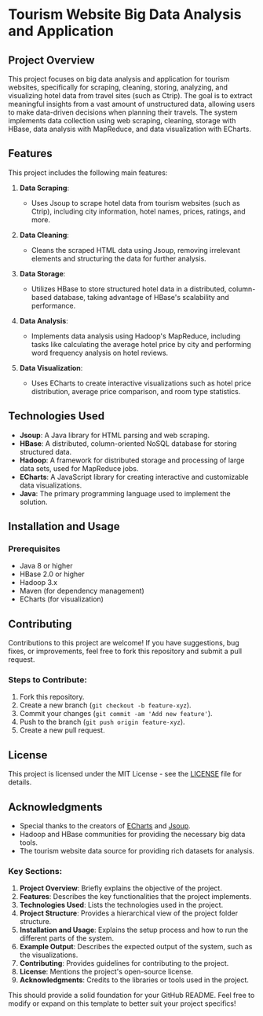 # Tourism Website Big Data Analysis and Application

## Project Overview

This project focuses on big data analysis and application for tourism websites, specifically for scraping, cleaning, storing, analyzing, and visualizing hotel data from travel sites (such as Ctrip). The goal is to extract meaningful insights from a vast amount of unstructured data, allowing users to make data-driven decisions when planning their travels. The system implements data collection using web scraping, cleaning, storage with HBase, data analysis with MapReduce, and data visualization with ECharts.

## Features

This project includes the following main features:

1. **Data Scraping**: 
   - Uses Jsoup to scrape hotel data from tourism websites (such as Ctrip), including city information, hotel names, prices, ratings, and more.
  
2. **Data Cleaning**: 
   - Cleans the scraped HTML data using Jsoup, removing irrelevant elements and structuring the data for further analysis.

3. **Data Storage**: 
   - Utilizes HBase to store structured hotel data in a distributed, column-based database, taking advantage of HBase's scalability and performance.

4. **Data Analysis**: 
   - Implements data analysis using Hadoop's MapReduce, including tasks like calculating the average hotel price by city and performing word frequency analysis on hotel reviews.

5. **Data Visualization**: 
   - Uses ECharts to create interactive visualizations such as hotel price distribution, average price comparison, and room type statistics.

## Technologies Used

- **Jsoup**: A Java library for HTML parsing and web scraping.
- **HBase**: A distributed, column-oriented NoSQL database for storing structured data.
- **Hadoop**: A framework for distributed storage and processing of large data sets, used for MapReduce jobs.
- **ECharts**: A JavaScript library for creating interactive and customizable data visualizations.
- **Java**: The primary programming language used to implement the solution.


## Installation and Usage

### Prerequisites

- Java 8 or higher
- HBase 2.0 or higher
- Hadoop 3.x
- Maven (for dependency management)
- ECharts (for visualization)

## Contributing

Contributions to this project are welcome! If you have suggestions, bug fixes, or improvements, feel free to fork this repository and submit a pull request.

### Steps to Contribute:
1. Fork this repository.
2. Create a new branch (`git checkout -b feature-xyz`).
3. Commit your changes (`git commit -am 'Add new feature'`).
4. Push to the branch (`git push origin feature-xyz`).
5. Create a new pull request.

## License

This project is licensed under the MIT License - see the [LICENSE](LICENSE) file for details.

## Acknowledgments

- Special thanks to the creators of [ECharts](https://echarts.apache.org/) and [Jsoup](https://jsoup.org/).
- Hadoop and HBase communities for providing the necessary big data tools.
- The tourism website data source for providing rich datasets for analysis.

### Key Sections:

1. **Project Overview**: Briefly explains the objective of the project.
2. **Features**: Describes the key functionalities that the project implements.
3. **Technologies Used**: Lists the technologies used in the project.
4. **Project Structure**: Provides a hierarchical view of the project folder structure.
5. **Installation and Usage**: Explains the setup process and how to run the different parts of the system.
6. **Example Output**: Describes the expected output of the system, such as the visualizations.
7. **Contributing**: Provides guidelines for contributing to the project.
8. **License**: Mentions the project's open-source license.
9. **Acknowledgments**: Credits to the libraries or tools used in the project.

This should provide a solid foundation for your GitHub README. Feel free to modify or expand on this template to better suit your project specifics!